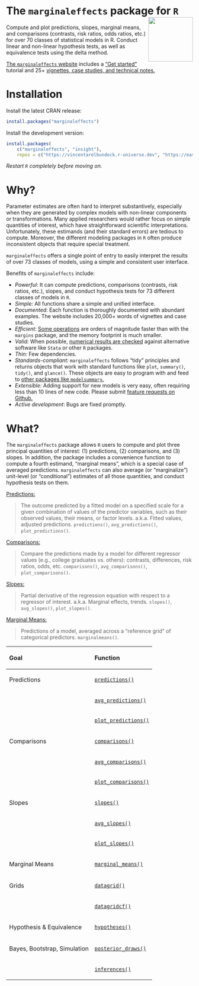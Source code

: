 
# The `marginaleffects` package for `R` <img src="https://user-images.githubusercontent.com/987057/134899484-e3392510-2e94-4c39-9830-53356fa5feed.png" align="right" alt="" width="120" />

<!--
[![Codecov test coverage](https://codecov.io/gh/vincentarelbundock/marginaleffects/branch/main/graph/badge.svg)](https://app.codecov.io/gh/vincentarelbundock/marginaleffects?branch=main)
[![R-CMD-check](https://github/To cl.com/vincentarelbundock/marginaleffects/workflows/R-CMD-check/badge.svg)](https://github.com/vincentarelbundock/marginaleffects/actions)
[![CRAN status](https://www.r-pkg.org/badges/version/marginaleffects)](https://CRAN.R-project.org/package=marginaleffects)
[![status](https://tinyverse.netlify.com/badge/marginaleffects)](https://CRAN.R-project.org/package=marginaleffects)
-->

Compute and plot predictions, slopes, marginal means, and comparisons
(contrasts, risk ratios, odds ratios, etc.) for over 70 classes of
statistical models in R. Conduct linear and non-linear hypothesis tests,
as well as equivalence tests using the delta method.

[The `marginaleffects`
website](https://vincentarelbundock.github.io/marginaleffects/) includes
a [“Get
started”](https://vincentarelbundock.github.io/marginaleffects/articles/marginaleffects.html)
tutorial and 25+ [vignettes, case studies, and technical
notes.](https://vincentarelbundock.github.io/marginaleffects/articles/index.html)

# Installation

Install the latest CRAN release:

``` r
install.packages("marginaleffects")
```

Install the development version:

``` r
install.packages(
    c("marginaleffects", "insight"),
    repos = c("https://vincentarelbundock.r-universe.dev", "https://easystats.r-universe.dev"))
```

*Restart `R` completely before moving on.*

# Why?

Parameter estimates are often hard to interpret substantively,
especially when they are generated by complex models with non-linear
components or transformations. Many applied researchers would rather
focus on simple quantities of interest, which have straightforward
scientific interpretations. Unfortunately, these estimands (and their
standard errors) are tedious to compute. Moreover, the different
modeling packages in `R` often produce inconsistent objects that require
special treatment.

`marginaleffects` offers a single point of entry to easily interpret the
results of over 73 classes of models, using a simple and consistent user
interface.

Benefits of `marginaleffects` include:

  - *Powerful:* It can compute predictions, comparisons (contrasts, risk
    ratios, etc.), slopes, and conduct hypothesis tests for 73 different
    classes of models in `R`.
  - *Simple:* All functions share a simple and unified interface.
  - *Documented*: Each function is thoroughly documented with abundant
    examples. The website includes 20,000+ words of vignettes and case
    studies.
  - *Efficient:* [Some
    operations](https://vincentarelbundock.github.io/marginaleffects/articles/performance.html)
    are orders of magnitude faster than with the `margins` package, and
    the memory footprint is much smaller.
  - *Valid:* When possible, [numerical results are
    checked](https://vincentarelbundock.github.io/marginaleffects/articles/supported_models.html)
    against alternative software like `Stata` or other `R` packages.
  - *Thin:* Few dependencies.
  - *Standards-compliant:* `marginaleffects` follows “tidy” principles
    and returns objects that work with standard functions like `plot`,
    `summary()`, `tidy()`, and `glance()`. These objects are easy to
    program with and feed to [other packages like
    `modelsummary`.](https://vincentarelbundock.github.io/marginaleffects/)
  - *Extensible:* Adding support for new models is very easy, often
    requiring less than 10 lines of new code. Please submit [feature
    requests on
    Github.](https://github.com/vincentarelbundock/marginaleffects/issues)
  - *Active development*: Bugs are fixed promptly.

# What?

The `marginaleffects` package allows `R` users to compute and plot three
principal quantities of interest: (1) predictions, (2) comparisons, and
(3) slopes. In addition, the package includes a convenience function to
compute a fourth estimand, “marginal means”, which is a special case of
averaged predictions. `marginaleffects` can also average (or
“marginalize”) unit-level (or “conditional”) estimates of all those
quantities, and conduct hypothesis tests on them.

[Predictions:](https://vincentarelbundock.github.io/marginaleffects/articles/predictions.html)

> The outcome predicted by a fitted model on a specified scale for a
> given combination of values of the predictor variables, such as their
> observed values, their means, or factor levels. a.k.a. Fitted values,
> adjusted predictions. `predictions()`, `avg_predictions()`,
> `plot_predictions()`.

[Comparisons:](https://vincentarelbundock.github.io/marginaleffects/articles/comparisons.html)

> Compare the predictions made by a model for different regressor values
> (e.g., college graduates vs. others): contrasts, differences, risk
> ratios, odds, etc. `comparisons()`, `avg_comparisons()`,
> `plot_comparisons()`.

[Slopes:](https://vincentarelbundock.github.io/marginaleffects/articles/slopes.html)

> Partial derivative of the regression equation with respect to a
> regressor of interest. a.k.a. Marginal effects, trends. `slopes()`,
> `avg_slopes()`, `plot_slopes()`.

[Marginal
Means:](https://vincentarelbundock.github.io/marginaleffects/articles/marginalmeans.html)

> Predictions of a model, averaged across a “reference grid” of
> categorical predictors. `marginalmeans()`.

<table>

<thead>

<tr>

<th style="text-align:left;">

Goal

</th>

<th style="text-align:left;">

Function

</th>

</tr>

</thead>

<tbody>

<tr>

<td style="text-align:left;">

Predictions

</td>

<td style="text-align:left;">

[`predictions()`](https://vincentarelbundock.github.io/marginaleffects/reference/comparisons.html)

</td>

</tr>

<tr>

<td style="text-align:left;">

</td>

<td style="text-align:left;">

[`avg_predictions()`](https://vincentarelbundock.github.io/marginaleffects/reference/comparisons.html)

</td>

</tr>

<tr>

<td style="text-align:left;">

</td>

<td style="text-align:left;">

[`plot_predictions()`](https://vincentarelbundock.github.io/marginaleffects/reference/plot_comparisons.html)

</td>

</tr>

<tr>

<td style="text-align:left;">

Comparisons

</td>

<td style="text-align:left;">

[`comparisons()`](https://vincentarelbundock.github.io/marginaleffects/reference/comparisons.html)

</td>

</tr>

<tr>

<td style="text-align:left;">

</td>

<td style="text-align:left;">

[`avg_comparisons()`](https://vincentarelbundock.github.io/marginaleffects/reference/comparisons.html)

</td>

</tr>

<tr>

<td style="text-align:left;">

</td>

<td style="text-align:left;">

[`plot_comparisons()`](https://vincentarelbundock.github.io/marginaleffects/reference/plot_comparisons.html)

</td>

</tr>

<tr>

<td style="text-align:left;">

Slopes

</td>

<td style="text-align:left;">

[`slopes()`](https://vincentarelbundock.github.io/marginaleffects/reference/slopes.html)

</td>

</tr>

<tr>

<td style="text-align:left;">

</td>

<td style="text-align:left;">

[`avg_slopes()`](https://vincentarelbundock.github.io/marginaleffects/reference/slopes.html)

</td>

</tr>

<tr>

<td style="text-align:left;">

</td>

<td style="text-align:left;">

[`plot_slopes()`](https://vincentarelbundock.github.io/marginaleffects/reference/plot_slopes.html)

</td>

</tr>

<tr>

<td style="text-align:left;">

Marginal Means

</td>

<td style="text-align:left;">

[`marginal_means()`](https://vincentarelbundock.github.io/marginaleffects/reference/marginal_means.html)

</td>

</tr>

<tr>

<td style="text-align:left;">

Grids

</td>

<td style="text-align:left;">

[`datagrid()`](https://vincentarelbundock.github.io/marginaleffects/reference/datagrid.html)

</td>

</tr>

<tr>

<td style="text-align:left;">

</td>

<td style="text-align:left;">

[`datagridcf()`](https://vincentarelbundock.github.io/marginaleffects/reference/datagrid.html)

</td>

</tr>

<tr>

<td style="text-align:left;">

Hypothesis & Equivalence

</td>

<td style="text-align:left;">

[`hypotheses()`](https://vincentarelbundock.github.io/marginaleffects/reference/hypotheses.html)

</td>

</tr>

<tr>

<td style="text-align:left;">

Bayes, Bootstrap, Simulation

</td>

<td style="text-align:left;">

[`posterior_draws()`](https://vincentarelbundock.github.io/marginaleffects/reference/inferences.html)

</td>

</tr>

<tr>

<td style="text-align:left;">

</td>

<td style="text-align:left;">

[`inferences()`](https://vincentarelbundock.github.io/marginaleffects/reference/inferences.html)

</td>

</tr>

</tbody>

</table>
